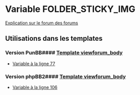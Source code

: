 # Variable FOLDER_STICKY_IMG
[Explication sur le forum des forums](http://forum.forumactif.com/t294113-listing-des-variables#FOLDER_STICKY_IMG)
## Utilisations dans les templates
### Version PunBB#### [Template viewforum_body](punbb/viewforum_body.md)
* [Variable à la ligne 77](../punbb/viewforum_body.tpl#L77)
### Version phpBB2#### [Template viewforum_body](subsilver/viewforum_body.md)
* [Variable à la ligne 106](../subsilver/viewforum_body.tpl#L106)
